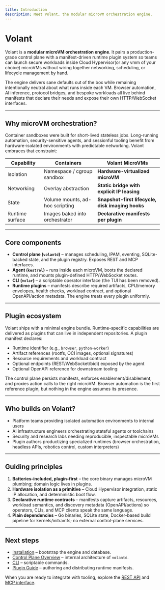 ```yaml
---
title: Introduction
description: Meet Volant, the modular microVM orchestration engine.
---
```


# Volant

Volant is a **modular microVM orchestration engine**. It pairs a production-grade control plane with a manifest-driven runtime plugin system so teams can launch secure workloads inside Cloud Hypervisor(or any vmm of your choice) microVMs without wiring together networking, scheduling, or lifecycle management by hand.

The engine delivers sane defaults out of the box while remaining intentionally neutral about what runs inside each VM. Browser automation, AI inference, protocol bridges, and bespoke workloads all live behind manifests that declare their needs and expose their own HTTP/WebSocket interfaces.

---

## Why microVM orchestration?

Container sandboxes were built for short-lived stateless jobs. Long-running automation, security-sensitive agents, and sessionful tooling benefit from hardware-isolated environments with predictable networking. Volant embraces that constraint:

| Capability | Containers | Volant MicroVMs |
| ---------- | ---------- | ---------------- |
| Isolation | Namespace / cgroup sandbox | **Hardware-virtualized microVM** |
| Networking | Overlay abstraction | **Static bridge with explicit IP leasing** |
| State | Volume mounts, ad-hoc scripting | **Snapshot-first lifecycle, disk imaging hooks** |
| Runtime surface | Images baked into orchestrator | **Declarative manifests per plugin** |

---

## Core components

- **Control plane (`volantd`)** – manages scheduling, IPAM, eventing, SQLite-backed state, and the plugin registry. Exposes REST and MCP interfaces.
- **Agent (`kestrel`)** – runs inside each microVM, boots the declared runtime, and mounts plugin-defined HTTP/WebSocket routes.
- **CLI (`volar`)** – a scriptable operator interface (the TUI has been removed).
- **Runtime plugins** – manifests describe required artifacts, CPU/memory envelopes, health checks, workload contract, and optional OpenAPI/action metadata. The engine treats every plugin uniformly.

---

## Plugin ecosystem

Volant ships with a minimal engine bundle. Runtime-specific capabilities are delivered as plugins that can live in independent repositories. A plugin manifest declares:

- Runtime identifier (e.g., `browser`, `python-worker`)
- Artifact references (rootfs, OCI images, optional signatures)
- Resource requirements and workload contract
- Optional endpoints (REST/WebSocket/bidi) exposed by the agent
- Optional OpenAPI reference for downstream tooling

The control plane persists manifests, enforces enablement/disablement, and proxies action calls to the right microVM. Browser automation is the first reference plugin, but nothing in the engine assumes its presence.

---

## Who builds on Volant?

- Platform teams providing isolated automation environments to internal users
- AI infrastructure engineers orchestrating stateful agents or toolchains
- Security and research labs needing reproducible, inspectable microVMs
- Plugin authors productizing specialized runtimes (browser orchestration, headless APIs, robotics control, custom interpreters)

---

## Guiding principles

1. **Batteries-included, plugin-first** – the core binary manages microVM plumbing; domain logic lives in plugins.
2. **Hardware isolation as a primitive** – Cloud Hypervisor integration, static IP allocation, and deterministic boot flow.
3. **Declarative runtime contracts** – manifests capture artifacts, resources, workload semantics, and discovery metadata (OpenAPI/actions) so operators, CLIs, and MCP clients speak the same language.
4. **Plain dependencies** – Go binaries, SQLite state, Docker-based build pipeline for kernels/initramfs; no external control-plane services.

---

## Next steps

- [Installation](installation.md) – bootstrap the engine and database.
- [Control Plane Overview](../guides/control-plane.md) – internal architecture of `volantd`.
- [CLI](../guides/cli.md) – scriptable commands.
- [Plugin Guide](../guides/plugins.md) – authoring and distributing runtime manifests.

When you are ready to integrate with tooling, explore the [REST API](../api/rest-api.md) and [MCP interface](../api/mcp.md).
